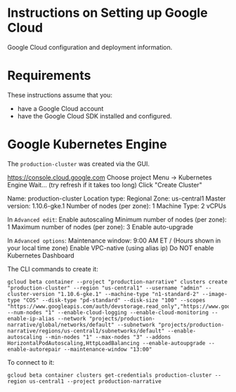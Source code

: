 # Instructions on Setting up Google Cloud

Google Cloud configuration and deployment information.

# Requirements 

These instructions assume that you:

- have a Google Cloud account
- have the Google Cloud SDK installed and configured.

# Google Kubernetes Engine

The `production-cluster` was created via the GUI.

https://console.cloud.google.com
Choose project
Menu -> Kubernetes Engine
Wait... (try refresh if it takes too long)
Click "Create Cluster"

Name: production-cluster
Location type: Regional
Zone: us-central1
Master version: 1.10.6-gke.1
Number of nodes (per zone): 1
Machine Type: 2 vCPUs

In `Advanced edit`:
Enable autoscaling
Minimum number of nodes (per zone): 1
Maximum number of nodes (per zone): 3
Enable auto-upgrade

In `Advanced options`:
Maintenance window: 9:00 AM ET / (Hours shown in your local time zone)
Enable VPC-native (using alias ip)
Do NOT enable Kubernetes Dashboard

The CLI commands to create it:

```
gcloud beta container --project "production-narrative" clusters create "production-cluster" --region "us-central1" --username "admin" --cluster-version "1.10.6-gke.1" --machine-type "n1-standard-2" --image-type "COS" --disk-type "pd-standard" --disk-size "100" --scopes "https://www.googleapis.com/auth/devstorage.read_only","https://www.googleapis.com/auth/logging.write","https://www.googleapis.com/auth/monitoring","https://www.googleapis.com/auth/servicecontrol","https://www.googleapis.com/auth/service.management.readonly","https://www.googleapis.com/auth/trace.append" --num-nodes "1" --enable-cloud-logging --enable-cloud-monitoring --enable-ip-alias --network "projects/production-narrative/global/networks/default" --subnetwork "projects/production-narrative/regions/us-central1/subnetworks/default" --enable-autoscaling --min-nodes "1" --max-nodes "3" --addons HorizontalPodAutoscaling,HttpLoadBalancing --enable-autoupgrade --enable-autorepair --maintenance-window "13:00"
```

To connect to it:

```
gcloud beta container clusters get-credentials production-cluster --region us-central1 --project production-narrative
```
